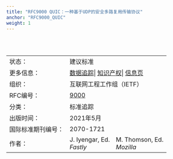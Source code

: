 ```yaml
---
title: "RFC9000 QUIC：一种基于UDP的安全多路复用传输协议"
anchor: "RFC9000_QUIC"
weight: 1
---
```


<br>
<br>
<table border="3" frame="void" rules="none">
  <tr>
    <td>状态：</td>
    <td colspan="2">建议标准</td>
  </tr>
  <tr>
    <td>更多信息：</td>
    <td colspan="2">
      <a href="https://datatracker.ietf.org/doc/rfc9000">数据追踪</a>|
      <a href="https://datatracker.ietf.org/ipr/search/?rfc=9000&submit=rfc">知识产权</a>|
      <a href="https://www.rfc-editor.org/info/rfc9000">信息页</a>
    </td>
  </tr>
  <tr>
    <td>组织：</td>
    <td colspan="2">互联网工程工作组（IETF）</td>
  </tr>
  <tr>
    <td>RFC编号：</td>
    <td colspan="2">
      <a href="https://www.rfc-editor.org/info/rfc9000">9000</a>
    </td>
  </tr>
  <tr>
    <td>分类：</td>
    <td colspan="2">标准追踪</td>
  </tr>
  <tr>
    <td>出版时间：</td>
    <td colspan="2">2021年5月</td>
  </tr>
  <tr>
    <td>国际标准期刊编号：</td>
    <td colspan="2">2070-1721</td>
  </tr>
  <tr>
    <td>作者：</td>
    <td>J. Iyengar, Ed. <br><i>Fastly</i></td>
    <td>M. Thomson, Ed. <br><i>Mozilla</i></td>
  </tr>
</table>
 